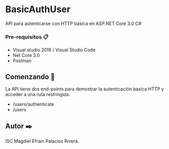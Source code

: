 # BasicAuthUser
API para autenticarse con HTTP básica en ASP.NET Core 3.0 C#


### Pre-requisitos 📋

* Visual studio 2019 / Visual Studio Code
* Net Core 3.0
* Postman

## Comenzando 🚀
La API tiene dos end-points para demostrar la autenticación basica HTTP  y acceder a una ruta restringida.

* /users/authenticate
* /users


## Autor ✒️

ISC.Magdiel Efrain Palacios Rivera.
